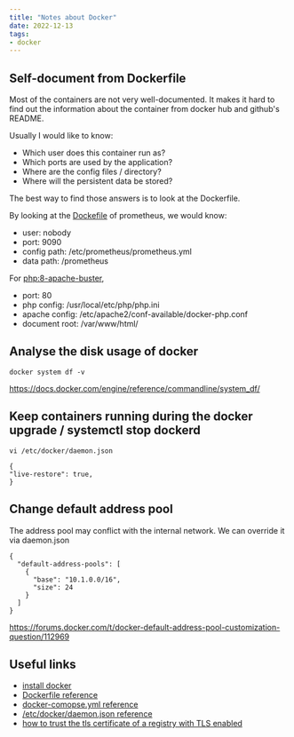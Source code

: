 ```yaml
---
title: "Notes about Docker"
date: 2022-12-13
tags:
- docker
---
```


## Self-document from Dockerfile

Most of the containers are not very well-documented. It makes it hard to find out the information about the container from docker hub and github's README.

Usually I would like to know:
* Which user does this container run as?
* Which ports are used by the application?
* Where are the config files / directory?
* Where will the persistent data be stored?

The best way to find those answers is to look at the Dockerfile.

By looking at the [Dockefile](https://github.com/prometheus/prometheus/blob/main/Dockerfile) of prometheus, we would know:

* user: nobody
* port: 9090
* config path: /etc/prometheus/prometheus.yml
* data path: /prometheus

For [php:8-apache-buster](https://github.com/docker-library/php/blob/cc901e9594f79c305d9508e5b5df572eb93245b4/8.2/buster/apache/Dockerfile),

* port: 80
* php config: /usr/local/etc/php/php.ini
* apache config: /etc/apache2/conf-available/docker-php.conf
* document root: /var/www/html/

## Analyse the disk usage of docker

```
docker system df -v
```

https://docs.docker.com/engine/reference/commandline/system_df/

## Keep containers running during the docker upgrade / systemctl stop dockerd

```
vi /etc/docker/daemon.json
```

```
{
"live-restore": true,
}

```


## Change default address pool

The address pool may conflict with the internal network. We can override it via daemon.json

```
{
  "default-address-pools": [
    {
      "base": "10.1.0.0/16",
      "size": 24
    }
  ]
}
```

https://forums.docker.com/t/docker-default-address-pool-customization-question/112969

## Useful links

* [install docker](https://docs.docker.com/engine/install/ubuntu/#install-using-the-repository)
* [Dockerfile reference](https://docs.docker.com/engine/reference/builder/)
* [docker-comopse.yml reference](https://docs.docker.com/compose/compose-file/)
* [/etc/docker/daemon.json reference](https://docs.docker.com/engine/reference/commandline/dockerd/#daemon-configuration-file)
* [how to trust the tls certificate of a registry with TLS enabled](https://docs.docker.com/registry/insecure/#/docker-still-complains-about-the-certificate-when-using-authentication)

